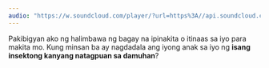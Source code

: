 ```yaml
---
audio: "https://w.soundcloud.com/player/?url=https%3A//api.soundcloud.com/tracks/1406192131%3Fsecret_token%3Ds-Y9iWGDH1X6O&color=%23ff5500&auto_play=true&hide_related=false&show_comments=true&show_user=true&show_reposts=false&show_teaser=true&visual=true"
---
```


Pakibigyan ako ng halimbawa ng bagay na ipinakita o itinaas sa iyo para makita mo. Kung minsan ba ay nagdadala ang iyong anak sa iyo ng <strong>isang insektong kanyang natagpuan sa damuhan</strong>?